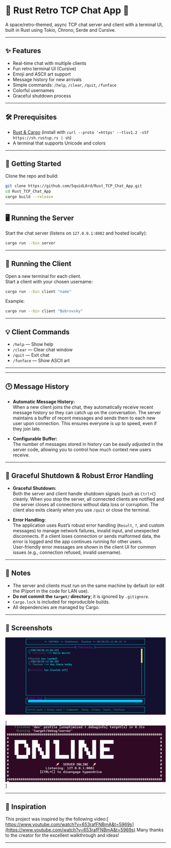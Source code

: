 # 🚀 Rust Retro TCP Chat App 🚀 

A space/retro-themed, async TCP chat server and client with a terminal UI, built in Rust using Tokio, Chrono, Serde and Cursive.

---

## ✨ Features

- Real-time chat with multiple clients
- Fun retro terminal UI (Cursive)
- Emoji and ASCII art support
- Message history for new arrivals
- Simple commands: `/help`, `/clear`, `/quit`, `/funface`
- Colorful usernames
- Graceful shutdown process 

---

## 🛠️ Prerequisites

- [Rust & Cargo](https://rustup.rs/) (install with `curl --proto '=https' --tlsv1.2 -sSf https://sh.rustup.rs | sh`)
- A terminal that supports Unicode and colors

---

## 🚦 Getting Started

Clone the repo and build:

```bash
git clone https://github.com/5quidL0rd/Rust_TCP_Chat_App.git
cd Rust_TCP_Chat_App
cargo build --release
```

---

## 🖥️ Running the Server

Start the chat server (listens on `127.0.0.1:8082` and hosted locally):

```bash
cargo run --bin server
```

---

## 💬 Running the Client

Open a new terminal for each client.  
Start a client with your chosen username:

```bash
cargo run --bin client "name" 
```

Example:

```bash
cargo run --bin client "Bobrovsky"
```

---

## 💡 Client Commands

- `/help`    — Show help
- `/clear`   — Clear chat window
- `/quit`    — Exit chat
- `/funface` — Show ASCII art

---



---

## 🕑 Message History

- **Automatic Message History:**  
  When a new client joins the chat, they automatically receive recent message history so they can catch up on the conversation. The server maintains a buffer of recent messages and sends them to each new user upon connection. This ensures everyone is up to speed, even if they join late.

- **Configurable Buffer:**  
  The number of messages stored in history can be easily adjusted in the server code, allowing you to control how much context new users receive.

---

## 🛑 Graceful Shutdown & Robust Error Handling

- **Graceful Shutdown:**  
  Both the server and client handle shutdown signals (such as `Ctrl+C`) cleanly. When you stop the server, all connected clients are notified and the server closes all connections without data loss or corruption. The client also exits cleanly when you use `/quit` or close the terminal.

- **Error Handling:**  
  The application uses Rust’s robust error handling (`Result`, `?`, and custom messages) to manage network failures, invalid input, and unexpected disconnects. If a client loses connection or sends malformed data, the error is logged and the app continues running for other users.  
  User-friendly error messages are shown in the client UI for common issues (e.g., connection refused, invalid username).

---

## 📝 Notes

- The server and clients must run on the same machine by default (or edit the IP/port in the code for LAN use).
- **Do not commit the `target/` directory**; it is ignored by `.gitignore`.
- `Cargo.lock` is included for reproducible builds.
- All dependencies are managed by Cargo.

---


## 🎨 Screenshots

![Chat UI Example](Screenshot%202025-05-28%20120507.png) 

[![Chat UI Example](Screenshot%202025-05-28%20120244.png)]



---

## 🎥 Inspiration

This project was inspired by the following video:[ https://www.youtube.com/watch?v=653rafFNBmA&t=5969s](https://www.youtube.com/watch?v=653rafFNBmA&t=5969s)
Many thanks to the creator for the excellent walkthrough and ideas!

---
